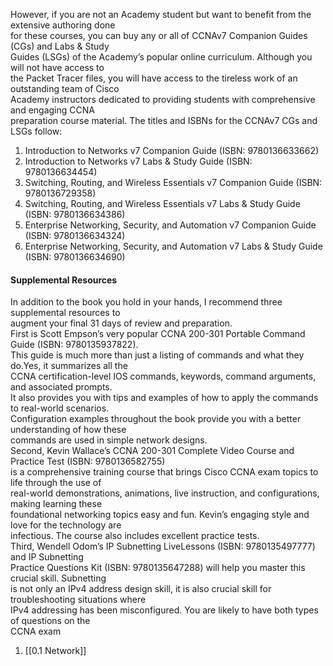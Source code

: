 However, if you are not an Academy student but want to benefit from the extensive authoring done  
for these courses, you can buy any or all of CCNAv7 Companion Guides (CGs) and Labs & Study  
Guides (LSGs) of the Academy’s popular online curriculum. Although you will not have access to  
the Packet Tracer files, you will have access to the tireless work of an outstanding team of Cisco  
Academy instructors dedicated to providing students with comprehensive and engaging CCNA  
preparation course material. The titles and ISBNs for the CCNAv7 CGs and LSGs follow:



1. Introduction to Networks v7 Companion Guide (ISBN: 9780136633662)
2. Introduction to Networks v7 Labs & Study Guide (ISBN: 9780136634454)
3. Switching, Routing, and Wireless Essentials v7 Companion Guide (ISBN: 9780136729358)
4. Switching, Routing, and Wireless Essentials v7 Labs & Study Guide (ISBN: 9780136634386)
5. Enterprise Networking, Security, and Automation v7 Companion Guide (ISBN: 9780136634324)
6. Enterprise Networking, Security, and Automation v7 Labs & Study Guide (ISBN: 9780136634690)

#### Supplemental Resources  
In addition to the book you hold in your hands, I recommend three supplemental resources to  
augment your final 31 days of review and preparation.  
First is Scott Empson’s very popular CCNA 200-301 Portable Command Guide (ISBN: 9780135937822).  
This guide is much more than just a listing of commands and what they do.Yes, it summarizes all the  
CCNA certification-level IOS commands, keywords, command arguments, and associated prompts.  
It also provides you with tips and examples of how to apply the commands to real-world scenarios.  
Configuration examples throughout the book provide you with a better understanding of how these  
commands are used in simple network designs.  
Second, Kevin Wallace’s CCNA 200-301 Complete Video Course and Practice Test (ISBN: 9780136582755)  
is a comprehensive training course that brings Cisco CCNA exam topics to life through the use of  
real-world demonstrations, animations, live instruction, and configurations, making learning these  
foundational networking topics easy and fun. Kevin’s engaging style and love for the technology are  
infectious. The course also includes excellent practice tests.  
Third, Wendell Odom’s IP Subnetting LiveLessons (ISBN: 9780135497777) and IP Subnetting  
Practice Questions Kit (ISBN: 9780135647288) will help you master this crucial skill. Subnetting  
is not only an IPv4 address design skill, it is also crucial skill for troubleshooting situations where  
IPv4 addressing has been misconfigured. You are likely to have both types of questions on the  
CCNA exam

1. [[0.1 Network]]
